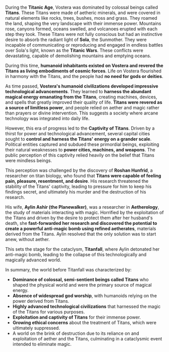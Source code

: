 
During the **Titanic Age**, Vostera was dominated by colossal beings called **Titans**. These Titans were made of aetheric minerals, and were covered in natural elements like rocks, trees, bushes, moss and grass. They roamed the land, shaping the very landscape with their immense power. Mountains rose, canyons formed, oceans swelled, and volcanoes erupted with each step they took. These Titans were not fully conscious but had an instinctive desire to absorb the radiant light of **Sola**, the Sunmother. They were incapable of communicating or reproducing and engaged in endless battles over Sola's light, known as the **Titanic Wars**. These conflicts were devastating, capable of demolishing mountains and emptying oceans.

During this time, **humanoid inhabitants existed on Vostera and revered the Titans as living embodiments of cosmic forces**. Life on Vostera flourished in harmony with the Titans, and the people had **no need for gods or deities**.

As time passed, **Vostera's humanoid civilizations developed impressive technological advancements**. They learned to **harness the abundant magical energy emanating from the Titans**, creating machines, devices, and spells that greatly improved their quality of life. **Titans were revered as a source of limitless power**, and people relied on aether and magic rather than prayers or divine intervention. This suggests a society where arcane technology was integrated into daily life.

However, this era of progress led to the **Captivity of Titans**. Driven by a thirst for power and technological advancement, several capital cities sought to **control and harness the Titans' energy on a grander scale**. Political entities captured and subdued these primordial beings, exploiting their natural weaknesses to **power cities, machines, and weapons**. The public perception of this captivity relied heavily on the belief that Titans were mindless beings.

This perception was challenged by the discovery of **Roshan Hunfrid**, a researcher on titan biology, who found that **Titans were capable of feeling pain, pleasure, resentment, and desire**. His research threatened the stability of the Titans' captivity, leading to pressure for him to keep his findings secret, and ultimately his murder and the destruction of his research.

His wife, **Aylin Ashir (the Planewalker)**, was a researcher in **Aetherology**, the study of materials interacting with magic. Horrified by the exploitation of the Titans and driven by the desire to protect them after her husband's death, she **fast-forwarded her research and discovered the potential to create a powerful anti-magic bomb using refined aetherates**, materials derived from the Titans. Aylin resolved that the only solution was to start anew, without aether.

This sets the stage for the cataclysm, **Titanfall**, where Aylin detonated her anti-magic bomb, leading to the collapse of this technologically and magically advanced world.

In summary, the world before Titanfall was characterized by:

- **Dominance of colossal, semi-sentient beings called Titans** who shaped the physical world and were the primary source of magical energy.
- **Absence of widespread god worship**, with humanoids relying on the power derived from Titans.
- **Highly advanced technological civilizations** that harnessed the magic of the Titans for various purposes.
- **Exploitation and captivity of Titans** for their immense power.
- **Growing ethical concerns** about the treatment of Titans, which were ultimately suppressed.
- A world on the brink of destruction due to its reliance on and exploitation of aether and the Titans, culminating in a cataclysmic event intended to eliminate magic.